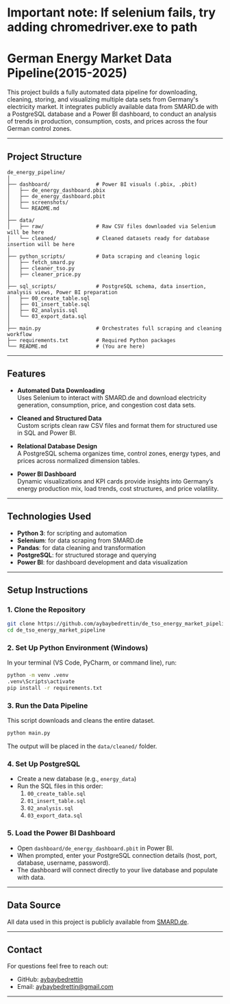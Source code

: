 # Important note: If selenium fails, try adding chromedriver.exe to path
# German Energy Market Data Pipeline(2015-2025)

This project builds a fully automated data pipeline for downloading, cleaning, storing, and visualizing multiple data sets from Germany's electricity market. It integrates publicly available data from SMARD.de with a PostgreSQL database and a Power BI dashboard, to conduct an analysis of trends in production, consumption, costs, and prices across the four German control zones.

---

## Project Structure

```
de_energy_pipeline/
│
├── dashboard/               # Power BI visuals (.pbix, .pbit)
│   ├── de_energy_dashboard.pbix
│   ├── de_energy_dashboard.pbit
│   ├── screenshots/
│   └── README.md
│
├── data/
│   ├── raw/                 # Raw CSV files downloaded via Selenium will be here
│   └── cleaned/             # Cleaned datasets ready for database insertion will be here
│
├── python_scripts/          # Data scraping and cleaning logic
│   ├── fetch_smard.py
│   ├── cleaner_tso.py
│   ├── cleaner_price.py
│
├── sql_scripts/             # PostgreSQL schema, data insertion, analysis views, Power BI preparation
│   ├── 00_create_table.sql
│   ├── 01_insert_table.sql
│   ├── 02_analysis.sql
│   └── 03_export_data.sql
│
├── main.py                  # Orchestrates full scraping and cleaning workflow
├── requirements.txt         # Required Python packages
└── README.md                # (You are here)
```

---

## Features

- **Automated Data Downloading**  
  Uses Selenium to interact with SMARD.de and download electricity generation, consumption, price, and congestion cost data sets.

- **Cleaned and Structured Data**  
  Custom scripts clean raw CSV files and format them for structured use in SQL and Power BI.

- **Relational Database Design**  
  A PostgreSQL schema organizes time, control zones, energy types, and prices across normalized dimension tables.

- **Power BI Dashboard**  
  Dynamic visualizations and KPI cards provide insights into Germany’s energy production mix, load trends, cost structures, and price volatility.

---

## Technologies Used

- **Python 3**: for scripting and automation  
- **Selenium**: for data scraping from SMARD.de  
- **Pandas**: for data cleaning and transformation  
- **PostgreSQL**: for structured storage and querying  
- **Power BI**: for dashboard development and data visualization

---

## Setup Instructions

### 1. Clone the Repository
```bash
git clone https://github.com/aybaybedrettin/de_tso_energy_market_pipeline.git
cd de_tso_energy_market_pipeline
```

### 2. Set Up Python Environment (Windows)

In your terminal (VS Code, PyCharm, or command line), run:

```bash
python -m venv .venv
.venv\Scripts\activate
pip install -r requirements.txt
```

### 3. Run the Data Pipeline
This script downloads and cleans the entire dataset.

```bash
python main.py
```
The output will be placed in the `data/cleaned/` folder.

### 4. Set Up PostgreSQL
- Create a new database (e.g., `energy_data`)
- Run the SQL files in this order:
  1. `00_create_table.sql`
  2. `01_insert_table.sql`
  3. `02_analysis.sql`
  4. `03_export_data.sql`


### 5. Load the Power BI Dashboard
- Open `dashboard/de_energy_dashboard.pbit` in Power BI.
- When prompted, enter your PostgreSQL connection details (host, port, database, username, password).
- The dashboard will connect directly to your live database and populate with data.

---

## Data Source

All data used in this project is publicly available from [SMARD.de](https://www.smard.de/).

---

## Contact

For questions feel free to reach out:

- GitHub: [aybaybedrettin](https://github.com/aybaybedrettin)
- Email: aybaybedrettin@gmail.com

---
